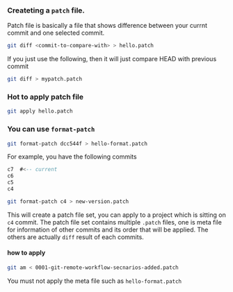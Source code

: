 ### Createting a `patch` file.
Patch file is basically a file that shows difference between your currnt commit and one selected commit.
```bash
git diff <commit-to-compare-with> > hello.patch
```

If you just use the following, then it will just compare HEAD with previous commit
```bash
git diff > mypatch.patch
```

### Hot to apply patch file
``` bash
git apply hello.patch
```

### You can use `format-patch`

```bash
git format-patch dcc544f > hello-format.patch
```

For example, you have the following commits

```sql
c7  #<-- current
c6
c5
c4
```

```bash
git format-patch c4 > new-version.patch
```
This will create a patch file set, you can apply to a project which is sitting on `c4` commit.
The patch file set contains multiple `.patch` files, one is meta file for information of other commits and its order that will be applied. The others are actually `diff` result of each commits.


#### how to apply
```bash
git am < 0001-git-remote-workflow-secnarios-added.patch
```
You must not apply the meta file such as `hello-format.patch`





